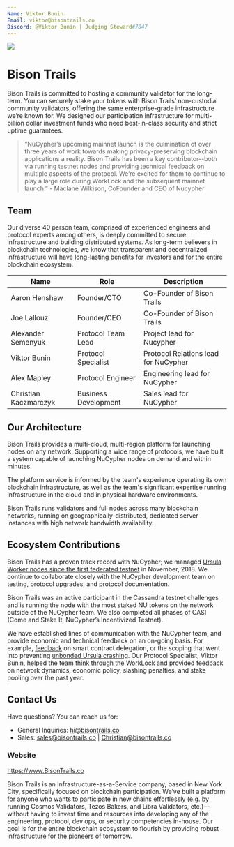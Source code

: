 ```yaml
---
Name: Viktor Bunin
Email: viktor@bisontrails.co
Discord: @Viktor Bunin | Judging Steward#7847
---
```


[image_ref_bt]: https://miro.medium.com/max/1200/1*Lht4xyYNWrFimtDD244MGA.png
![][image_ref_bt]


# Bison Trails

Bison Trails is committed to hosting a community validator for the long-term. You can securely stake your tokens with Bison Trails’ non-custodial community validators, offering the same enterprise-grade infrastructure we’re known for. We designed our participation infrastructure for multi-billion dollar investment funds who need best-in-class security and strict uptime guarantees.

> “NuCypher’s upcoming mainnet launch is the culmination of over three years of work towards making privacy-preserving blockchain applications a reality. Bison Trails has been a key contributor--both via running testnet nodes and providing technical feedback on multiple aspects of the protocol. We’re excited for them to continue to play a large role during WorkLock and the subsequent mainnet launch.” - Maclane Wilkison, CoFounder and CEO of Nucypher



## Team

Our diverse 40 person team, comprised of experienced engineers and protocol experts among others, is deeply committed to secure infrastructure and building distributed systems. As long-term believers in blockchain technologies, we know that transparent and decentralized infrastructure will have long-lasting benefits for investors and for the entire blockchain ecosystem.

| Name             | Role    | Description                  |
| ---------------  | ------- | ---------------------------- |
| Aaron Henshaw      | Founder/CTO     | Co-Founder of Bison Trails  |
| Joe Lallouz   | Founder/CEO     | Co-Founder of Bison Trails      |
| Alexander Semenyuk    | Protocol Team Lead |  Project lead for Nucypher  |
| Viktor Bunin     | Protocol Specialist |   Protocol Relations lead for NuCypher  |
| Alex Mapley    | Protocol Engineer |   Engineering lead for NuCypher  |
| Christian Kaczmarczyk    | Business Development |   Sales lead for NuCypher  |


## Our Architecture

Bison Trails provides a multi-cloud, multi-region platform for launching nodes on any network. Supporting a wide range of protocols, we have built a system capable of launching NuCypher nodes on demand and within minutes.

The platform service is informed by the team's experience operating its own blockchain infrastructure, as well as the team's significant expertise running infrastructure in the cloud and in physical hardware environments.

Bison Trails runs validators and full nodes across many blockchain networks, running on geographically-distributed, dedicated server instances with high network bandwidth availability.


## Ecosystem Contributions
Bison Trails has a proven track record with NuCypher; we managed [Ursula Worker nodes since the first federated testnet](https://blog.nucypher.com/the-final-countdown/) in November, 2018. We continue to collaborate closely with the NuCypher development team on testing, protocol upgrades, and protocol documentation.


Bison Trails was an active participant in the Cassandra testnet challenges and is running the node with the most staked NU tokens on the network outside of the NuCypher team. We also completed all phases of CASI (Come and Stake It, NuCypher’s Incentivized Testnet).


We have established lines of communication with the NuCypher team, and provide economic and technical feedback on an on-going basis. For example, [feedback](https://github.com/nucypher/nucypher/issues/1674#issuecomment-590564457) on smart contract delegation, or the scoping that went into preventing [unbonded Ursula crashing](https://github.com/nucypher/nucypher/pull/1697). Our Protocol Specialist, Viktor Bunin, helped the team [think through the WorkLock](https://blog.nucypher.com/the-worklock/) and provided feedback on network dynamics, economic policy, slashing penalties, and stake pooling over the past year.


## Contact Us

Have questions? You can reach us for:
- General Inquiries: hi@bisontrails.co
- Sales: sales@bisontrails.co | Christian@bisontrails.co


### Website

https://www.BisonTrails.co

Bison Trails is an Infrastructure-as-a-Service company, based in New York City, specifically focused on blockchain participation. We’ve built a platform for anyone who wants to participate in new chains effortlessly (e.g. by running Cosmos Validators, Tezos Bakers, and Libra Validators, etc.)—without having to invest time and resources into developing any of the engineering, protocol, dev ops, or security competencies in-house. Our goal is for the entire blockchain ecosystem to flourish by providing robust infrastructure for the pioneers of tomorrow.
